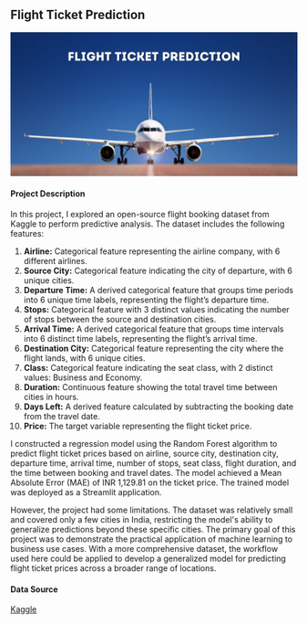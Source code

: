## Flight Ticket Prediction
![flight_ticket](assets/img/flight_ticket.jpg)

#### Project Description

In this project, I explored an open-source flight booking dataset from Kaggle to perform predictive analysis. The dataset includes the following features:

1. **Airline:** Categorical feature representing the airline company, with 6 different airlines.
2. **Source City:** Categorical feature indicating the city of departure, with 6 unique cities.
3. **Departure Time:** A derived categorical feature that groups time periods into 6 unique time labels, representing the flight’s departure time.
4. **Stops:** Categorical feature with 3 distinct values indicating the number of stops between the source and destination cities.
5. **Arrival Time:** A derived categorical feature that groups time intervals into 6 distinct time labels, representing the flight’s arrival time.
6. **Destination City:** Categorical feature representing the city where the flight lands, with 6 unique cities.
7. **Class:** Categorical feature indicating the seat class, with 2 distinct values: Business and Economy.
8. **Duration:** Continuous feature showing the total travel time between cities in hours.
9. **Days Left:** A derived feature calculated by subtracting the booking date from the travel date.
10. **Price:** The target variable representing the flight ticket price.

I constructed a regression model using the Random Forest algorithm to predict flight ticket prices based on airline, source city, destination city, departure time, arrival time, number of stops, seat class, flight duration, and the time between booking and travel dates. The model achieved a Mean Absolute Error (MAE) of INR 1,129.81 on the ticket price. The trained model was deployed as a Streamlit application. 

However, the project had some limitations. The dataset was relatively small and covered only a few cities in India, restricting the model's ability to generalize predictions beyond these specific cities. The primary goal of this project was to demonstrate the practical application of machine learning to business use cases. With a more comprehensive dataset, the workflow used here could be applied to develop a generalized model for predicting flight ticket prices across a broader range of locations.


#### Data Source
<a href = "https://www.kaggle.com/datasets/shubhambathwal/flight-price-prediction?select=Clean_Dataset.csv">Kaggle</a>
